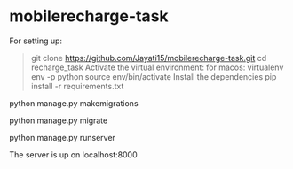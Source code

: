 # mobilerecharge-task
For setting up:
 >git clone https://github.com/Jayati15/mobilerecharge-task.git
 >cd recharge_task
 Activate the virtual environment:
 >for macos:
   virtualenv env -p python
   source env/bin/activate
 Install the dependencies
 pip install -r requirements.txt
 
python manage.py makemigrations

python manage.py migrate

python manage.py runserver

The server is up on localhost:8000
 

